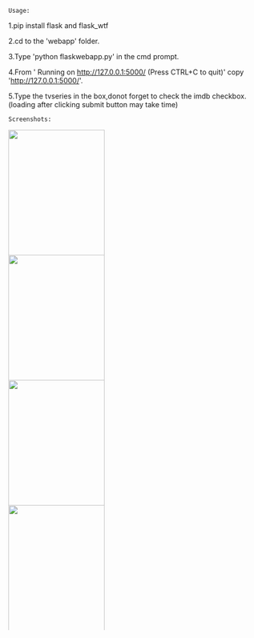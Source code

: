 `Usage:`

1.pip install flask and flask_wtf

2.cd to the 'webapp' folder.

3.Type 'python flaskwebapp.py' in the cmd prompt.

4.From ' Running on http://127.0.0.1:5000/ (Press CTRL+C to quit)' 
copy 'http://127.0.0.1:5000/'.

5.Type the tvseries in the box,donot forget to check the imdb checkbox.
(loading after clicking submit button may take time)

`Screenshots:`
<div style="max-height:250px; max-width:300px; overflow: hidden">
<img src="https://drive.google.com/uc?id=1kpe6UvS2GbzdK4IVyMw_6e854belkSHo" width="80%">
</div>
<div style="max-height:250px; max-width:300px; overflow: hidden" >
<img src="https://drive.google.com/uc?id=1cWHz2yXDC7qNxxqzIK2v_p6MVKJRL9ji" width="80%">
</div>
<div style="max-height:250px; max-width:300px; overflow: hidden">
<img src="https://drive.google.com/uc?id=1oXr2er5QNTBCfRKAYmt1zfcnQdhCrT49" width="80%">
</div>
<div style="max-height:250px; max-width:300px; overflow: hidden">
<img src="https://drive.google.com/uc?id=1NMHFvqYmyJP9GCRHrZXja_d2Y3JQu4En" width="80%">
</div>


